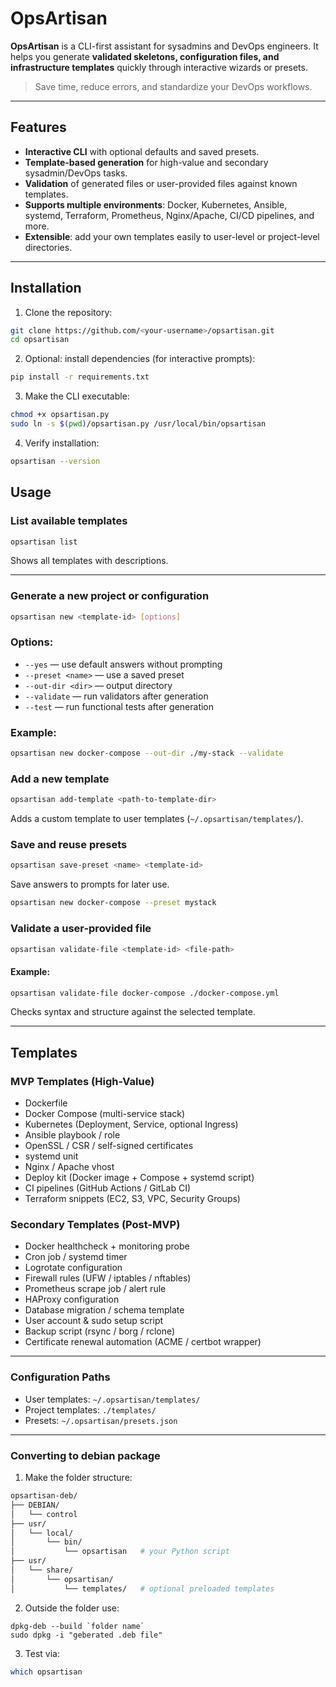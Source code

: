# OpsArtisan

**OpsArtisan** is a CLI-first assistant for sysadmins and DevOps engineers. It helps you generate **validated skeletons, configuration files, and infrastructure templates** quickly through interactive wizards or presets.  

> Save time, reduce errors, and standardize your DevOps workflows.

---

## Features

- **Interactive CLI** with optional defaults and saved presets.
- **Template-based generation** for high-value and secondary sysadmin/DevOps tasks.
- **Validation** of generated files or user-provided files against known templates.
- **Supports multiple environments**: Docker, Kubernetes, Ansible, systemd, Terraform, Prometheus, Nginx/Apache, CI/CD pipelines, and more.
- **Extensible**: add your own templates easily to user-level or project-level directories.

---

## Installation

1. Clone the repository:

```bash
git clone https://github.com/<your-username>/opsartisan.git
cd opsartisan
```
2. Optional: install dependencies (for interactive prompts):
```bash
pip install -r requirements.txt
```
3. Make the CLI executable:
```bash
chmod +x opsartisan.py
sudo ln -s $(pwd)/opsartisan.py /usr/local/bin/opsartisan 
```
4. Verify installation:
```bash
opsartisan --version
```
## Usage
### List available templates
```bash
opsartisan list
```
Shows all templates with descriptions.

---
### Generate a new project or configuration
```bash
opsartisan new <template-id> [options]
```
### Options:
* `--yes` — use default answers without prompting
* `--preset <name>` — use a saved preset
* `--out-dir <dir>` — output directory
* `--validate` — run validators after generation
* `--test` — run functional tests after generation
### Example:
```bash
opsartisan new docker-compose --out-dir ./my-stack --validate
```
### Add a new template
```bash
opsartisan add-template <path-to-template-dir>
```
Adds a custom template to user templates (`~/.opsartisan/templates/`).
### Save and reuse presets
```bash
opsartisan save-preset <name> <template-id>
```
Save answers to prompts for later use.
```bash
opsartisan new docker-compose --preset mystack
```
### Validate a user-provided file
```bash
opsartisan validate-file <template-id> <file-path>
```
#### Example:
```bash
opsartisan validate-file docker-compose ./docker-compose.yml
```
Checks syntax and structure against the selected template.

------
## Templates
### MVP Templates (High-Value)
* Dockerfile
* Docker Compose (multi-service stack)
* Kubernetes (Deployment, Service, optional Ingress)
* Ansible playbook / role
* OpenSSL / CSR / self-signed certificates
* systemd unit
* Nginx / Apache vhost
* Deploy kit (Docker image + Compose + systemd script)
* CI pipelines (GitHub Actions / GitLab CI)
* Terraform snippets (EC2, S3, VPC, Security Groups)
### Secondary Templates (Post-MVP)
* Docker healthcheck + monitoring probe
* Cron job / systemd timer
* Logrotate configuration
* Firewall rules (UFW / iptables / nftables)
* Prometheus scrape job / alert rule
* HAProxy configuration
* Database migration / schema template
* User account & sudo setup script
* Backup script (rsync / borg / rclone)
* Certificate renewal automation (ACME / certbot wrapper)

------
### Configuration Paths
* User templates: `~/.opsartisan/templates/`
* Project templates: `./templates/`
* Presets: `~/.opsartisan/presets.json`

------
### Converting to debian package
1. Make the folder structure:
```bash
opsartisan-deb/
├── DEBIAN/
│   └── control
├── usr/
│   └── local/
│       └── bin/
│           └── opsartisan   # your Python script
├── usr/
│   └── share/
│       └── opsartisan/
│           └── templates/   # optional preloaded templates 
```
2. Outside the folder use:
```bahs
dpkg-deb --build `folder name`
sudo dpkg -i "geberated .deb file"
```
3. Test via:
```bash
which opsartisan
```
